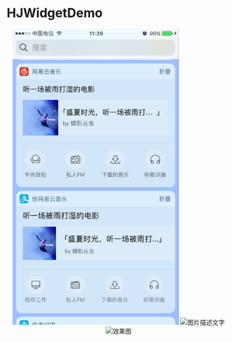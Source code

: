 # HJWidgetDemo
<div align=center><img src="https://github.com/HJZone/images/blob/master/screenshots/widgetDemo/widget_002.png?raw=true" width="375" height="667" alt="仿网易云音乐效果图"/>
<img src="https://github.com/images/screenshots/widgetDemo/widget_002.png" width="150" height="200" alt="图片描述文字"/>
<img src="https://github.com/HJZone/HJWidgetDemo/HJWidgetDemo/screenshots/012.png" width="150" height="200" alt="效果图"/>
